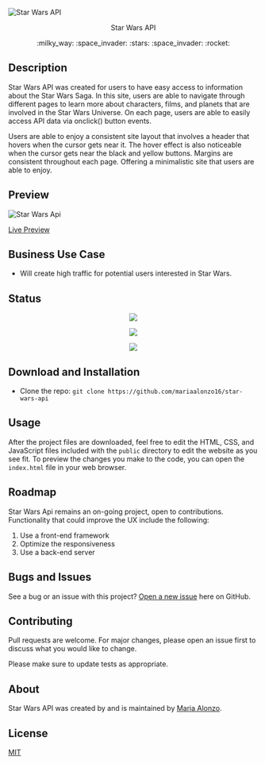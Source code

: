 ![Star Wars API](https://user-images.githubusercontent.com/93888269/145145525-7f5ca0c3-75b0-4f9e-9a9b-1ac2d742f1b1.png)

<p align="center"> Star Wars API </p>

<p align="center"> :milky_way: :space_invader: :stars: :space_invader: :rocket:</p>

## Description

Star Wars API was created for users to have easy access to information about the Star Wars Saga.
In this site, users are able to navigate through different pages to learn more about characters, films, and planets that are involved in the Star Wars Universe. On each page, users are able to easily access API data via onclick() button events.

Users are able to enjoy a consistent site layout that involves a header that hovers when the cursor gets near it. The hover effect is also noticeable when the cursor gets near the black and yellow buttons. Margins are consistent throughout each page. Offering a minimalistic site that users are able to enjoy.  

## Preview

![Star Wars Api]()

[Live Preview](https://mariaalonzo16.github.io/star-wars-api/)

## Business Use Case

- Will create high traffic for potential users interested in Star Wars.

## Status

<p align="center"> <img src="https://img.shields.io/tokei/lines/github/mariaalonzo16/star-wars-api" /> </p>

<p align="center"> <img src="https://img.shields.io/github/languages/count/mariaalonzo16/star-wars-api" /> </p>

<p align="center"> <img src="https://img.shields.io/github/repo-size/mariaalonzo16/star-wars-api" /> </p>

## Download and Installation

- Clone the repo: `git clone https://github.com/mariaalonzo16/star-wars-api`

## Usage

After the project files are downloaded, feel free to edit the HTML, CSS, and JavaScript files included with the `public` directory to 
edit the website as you see fit. To preview the changes you make to the code, you can open 
the `index.html` file in your web browser.

## Roadmap

 Star Wars Api remains an on-going project, open to contributions.  Functionality that could improve the UX include the following:

1) Use a front-end framework
2) Optimize the responsiveness
3) Use a back-end server

## Bugs and Issues

See a bug or an issue with this project? [Open a new issue](https://github.com/mariaalonzo16/star-wars-api/issues) here on GitHub.

## Contributing
Pull requests are welcome. For major changes, please open an issue first to discuss what you would like to change.

Please make sure to update tests as appropriate.

## About

Star Wars API was created by and is maintained by [Maria Alonzo](https://www.linkedin.com/in/maria-alonzo-177282127/).

## License
[MIT](https://choosealicense.com/licenses/mit/)